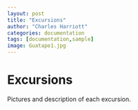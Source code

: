 ```yaml
---
layout: post
title: "Excursions"
author: "Charles Harriott"
categories: documentation
tags: [documentation,sample]
image: Guatape1.jpg
---
```


# Excursions

Pictures and description of each excursion.

